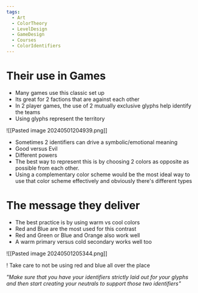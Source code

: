 ```yaml
---
tags:
  - Art
  - ColorTheory
  - LevelDesign
  - GameDesign
  - Courses
  - ColorIdentifiers
---
```

# Their use in Games
- Many games use this classic set up
- Its great for 2 factions that are against each other
- In 2 player games, the use of 2 mutually exclusive glyphs help identify the teams
- Using glyphs represent the territory

![[Pasted image 20240501204939.png]]

- Sometimes 2 identifiers can drive a symbolic/emotional meaning
- Good versus Evil
- Different powers
- The best way to represent this is by choosing 2 colors as opposite as possible from each other. 
- Using a complementary color scheme would be the most ideal way to use that color scheme effectively and obviously there's different types

# The message they deliver
- The best practice is by using warm vs cool colors
- Red and Blue are the most used for this contrast
- Red and Green or Blue and Orange also work well
- A warm primary versus  cold secondary works well too

![[Pasted image 20240501205344.png]]

! Take care to not be using red and blue all over the place

_"Make sure that you have your identifiers strictly laid out for your glyphs and then start creating your neutrals to support those two identifiers"_
